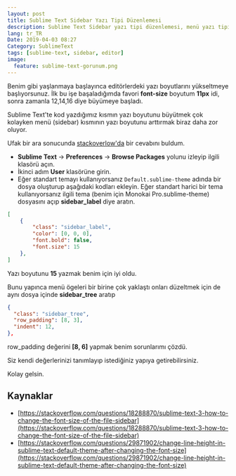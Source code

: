 ```yaml
---
layout: post
title: Sublime Text Sidebar Yazı Tipi Düzenlemesi
description: Sublime Text Sidebar yazı tipi düzenlemesi, menü yazı tipi boyutu, mesafleri ve yazı tipini değiştirmeyi anlatıyoruz.
lang: tr_TR
Date: 2019-04-03 08:27
Category: SublimeText
tags: [sublime-text, sidebar, editor]
image:
  feature: sublime-text-gorunum.png
---
```


Benim gibi yaşlanmaya başlayınca editörlerdeki yazı boyutlarını yükseltmeye başlıyorsunuz. İlk bu işe başaladığımda favori **font-size** boyutum **11px** idi, sonra zamanla 12,14,16 diye büyümeye başladı. 

Sublime Text'te kod yazdığımız kısmın yazı boyutunu büyütmek çok kolayken menü (sidebar) kısmının yazı boyutunu arttırmak biraz daha zor oluyor. 

Ufak bir ara sonucunda [stackoverlow'da](List%3CContentFileModel%3E%20currentAttachments%20=%20new%20List%3CContentFileModel%3E%28%29;) bir cevabını buldum. 

 - **Sublime Text** -> **Preferences** -> **Browse Packages** yolunu izleyip ilgili klasörü açın. 
 - İkinci adım **User** klasörüne girin.
 - Eğer standart temayı kullanıyorsanız  `Default.sublime-theme`  adında bir dosya oluşturup aşağıdaki kodları ekleyin. Eğer standart harici bir tema kullanıyorsanız ilgili tema (benim için Monokai Pro.sublime-theme)  dosyasını açıp **sidebar_label** diye aratın.

```json
[
    {
        "class": "sidebar_label",
        "color": [0, 0, 0],
        "font.bold": false,
        "font.size": 15
    },
]
```

Yazı boyutunu **15** yazmak benim için iyi oldu. 

Bunu yapınca menü ögeleri bir birine çok yaklaştı onları düzeltmek için de aynı dosya içinde **sidebar_tree** aratıp 

```json
{
  "class": "sidebar_tree",
  "row_padding": [8, 3],
  "indent": 12,
},
```

row_padding değerini **[8, 6]** yapmak benim sorunlarımı çözdü. 

Siz kendi değerlerinizi tanımlayıp istediğiniz yapıya getirebilirsiniz.

Kolay gelsin.

## Kaynaklar

 - [https://stackoverflow.com/questions/18288870/sublime-text-3-how-to-change-the-font-size-of-the-file-sidebar](https://stackoverflow.com/questions/18288870/sublime-text-3-how-to-change-the-font-size-of-the-file-sidebar)
 - [https://stackoverflow.com/questions/29871902/change-line-height-in-sublime-text-default-theme-after-changing-the-font-size](https://stackoverflow.com/questions/29871902/change-line-height-in-sublime-text-default-theme-after-changing-the-font-size)